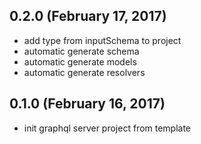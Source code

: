 

## 0.2.0 (February 17, 2017)

* add type from inputSchema to project 
* automatic generate schema
* automatic generate models
* automatic generate resolvers

## 0.1.0 (February 16, 2017)

* init graphql server project from template


